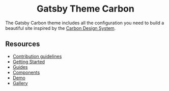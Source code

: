<h1 align="center">
  Gatsby Theme Carbon
</h1>

The Gatsby Carbon theme includes all the configuration you need to build a beautiful site inspired by the [Carbon Design System](https://www.carbondesignsystem.com).

## Resources

- [Contribution guidelines](.github/CONTRIBUTING.md)
- [Getting Started](https://@fr8/gatsby-workspace.now.sh/getting-started)
- [Guides](https://@fr8/gatsby-workspace.now.sh/guides/configuration)
- [Components](https://@fr8/gatsby-workspace.now.sh/components/markdown)
- [Demo](https://@fr8/gatsby-workspace.now.sh/demo)
- [Gallery](https://@fr8/gatsby-workspace.now.sh/gallery)
